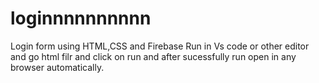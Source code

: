 # loginnnnnnnnnn
Login form using HTML,CSS and Firebase 
Run in Vs code or other editor and  go html filr and click on run and after sucessfully run open in any browser automatically.
